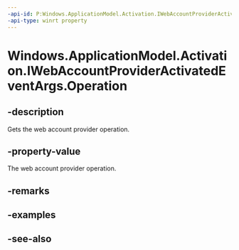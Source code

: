 ```yaml
---
-api-id: P:Windows.ApplicationModel.Activation.IWebAccountProviderActivatedEventArgs.Operation
-api-type: winrt property
---
```


<!-- Property syntax
public Windows.Security.Authentication.Web.Provider.IWebAccountProviderOperation Operation { get; }
-->

# Windows.ApplicationModel.Activation.IWebAccountProviderActivatedEventArgs.Operation

## -description
Gets the web account provider operation.

## -property-value
The web account provider operation.

## -remarks

## -examples

## -see-also
